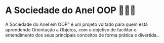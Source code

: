# A Sociedade do Anel OOP 🧙🏻‍♂️
A Sociedade do Anel em OOP" é um projeto voltado para quem está aprendendo Orientação a Objetos, com o objetivo de facilitar o entendimento dos seus principais conceitos de forma prática e divertida..
